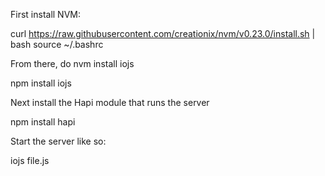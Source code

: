 First install NVM:

curl https://raw.githubusercontent.com/creationix/nvm/v0.23.0/install.sh | bash
source ~/.bashrc 

From there, do nvm install iojs

npm install iojs

Next install the Hapi module that runs the server

npm install hapi

Start the server like so:

iojs file.js
